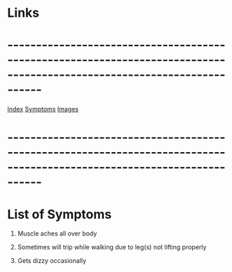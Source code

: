 # **Links**
# **------------------------------------------------------------------------------------------------------------------------**
[Index](https://bio.shadowsynth.xyz)
[Symptoms](https://bio.shadowsynth.xyz/symptoms.html)
[Images](https://bio.shadowsynth.xyz/images.html)

# **------------------------------------------------------------------------------------------------------------------------**

# **List of Symptoms**

1) Muscle aches all over body

2) Sometimes will trip while walking due to leg(s) not lifting properly

3) Gets dizzy occasionally
